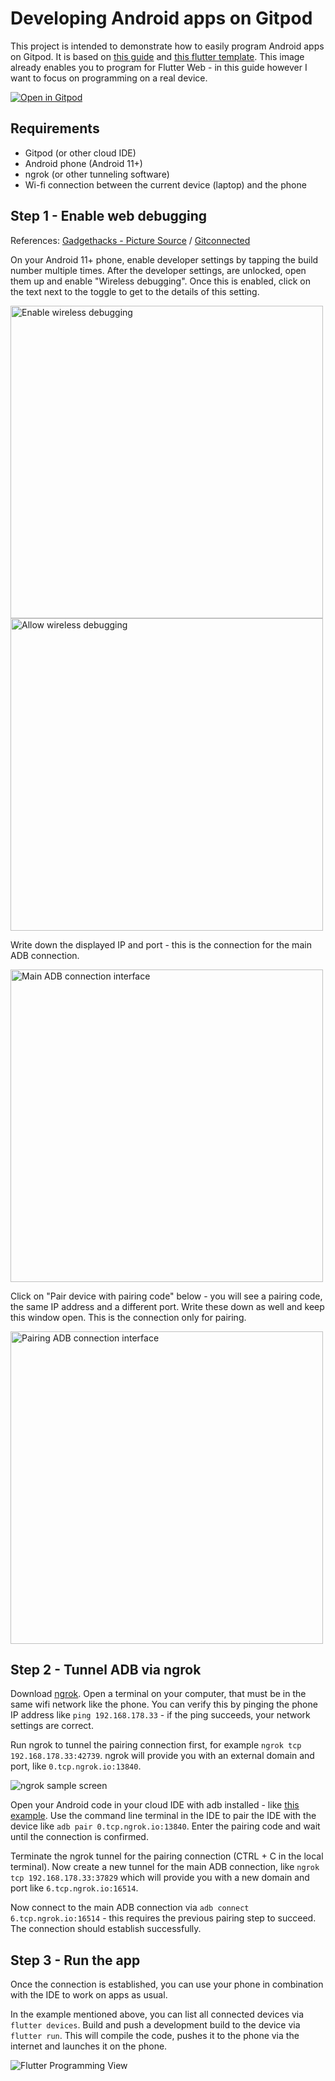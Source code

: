 # Developing Android apps on Gitpod
This project is intended to demonstrate how to easily program Android apps on Gitpod. It is based on [this guide](https://sometechy.website/dev/adb-over-any-network-without-port-forwarding-even-over-mobile-3g-4g-lte.html) and [this flutter template](https://github.com/gitpod-io/flutter-example). This image already enables you to program for Flutter Web - in this guide however I want to focus on programming on a real device.

[![Open in Gitpod](https://gitpod.io/button/open-in-gitpod.svg)](https://gitpod.io/#https://github.com/JamesCullum/flutter-adb-template)

## Requirements

 - Gitpod (or other cloud IDE)
 - Android phone (Android 11+)
 - ngrok (or other tunneling software)
 - Wi-fi connection between the current device (laptop) and the phone

## Step 1 - Enable web debugging
References: [Gadgethacks - Picture Source](https://android.gadgethacks.com/how-to/set-up-wireless-debugging-android-11-send-adb-commands-without-usb-cable-0302898/) / [Gitconnected](https://levelup.gitconnected.com/wireless-debugging-in-android-11-7169d2596a81)

On your Android 11+ phone, enable developer settings by tapping the build number multiple times. After the developer settings, are unlocked, open them up and enable "Wireless debugging". Once this is enabled, click on the text next to the toggle to get to the details of this setting. 

<img src="https://user-images.githubusercontent.com/5477111/142421296-28dd7898-96b5-44ca-a9b5-760fada840a1.jpg" alt="Enable wireless debugging" height="500"> <img src="https://user-images.githubusercontent.com/5477111/142421408-95d5d969-48c2-4208-aeb2-48521160bfc9.jpg" alt="Allow wireless debugging" height="500">

Write down the displayed IP and port - this is the connection for the main ADB connection.

<img src="https://user-images.githubusercontent.com/5477111/142421532-20a6af27-0d10-400c-95f1-b2e3ff255e51.jpg" alt="Main ADB connection interface" height="500">

Click on "Pair device with pairing code" below - you will see a pairing code, the same IP address and a different port. Write these down as well and keep this window open. This is the connection only for pairing.

<img src="https://user-images.githubusercontent.com/5477111/142421657-0ec8d1e3-b35b-435b-a8d8-6bc58b3b15a5.jpg" alt="Pairing ADB connection interface" height="500">

## Step 2 - Tunnel ADB via ngrok

Download [ngrok](https://ngrok.com/). Open a terminal on your computer, that must be in the same wifi network like the phone. You can verify this by pinging the phone IP address like `ping 192.168.178.33` - if the ping succeeds, your network settings are correct.

Run ngrok to tunnel the pairing connection first, for example 
`ngrok tcp 192.168.178.33:42739`. ngrok will provide you with an external domain and port, like `0.tcp.ngrok.io:13840`.

![ngrok sample screen](https://forums.triplea-game.org/assets/uploads/files/1589396698766-e9c19651-391d-4f53-8119-35340257a5f2-grafik.png)

Open your Android code in your cloud IDE with adb installed - like [this example](https://gitpod.io/#https://github.com/JamesCullum/flutter-adb-template). Use the command line terminal in the IDE to pair the IDE with the device like `adb pair 0.tcp.ngrok.io:13840`. Enter the pairing code and wait until the connection is confirmed.

Terminate the ngrok tunnel for the pairing connection (CTRL + C in the local terminal). Now create a new tunnel for the main ADB connection, like `ngrok tcp 192.168.178.33:37829` which will provide you with a new domain and port like `6.tcp.ngrok.io:16514`.

Now connect to the main ADB connection via `adb connect 6.tcp.ngrok.io:16514` - this requires the previous pairing step to succeed. The connection should establish successfully.

## Step 3 - Run the app
Once the connection is established, you can use your phone in combination with the IDE to work on apps as usual. 

In the example mentioned above, you can list all connected devices via `flutter devices`. Build and push a development build to the device via `flutter run`. This will compile the code, pushes it to the phone via the internet and launches it on the phone.

![Flutter Programming View](https://camo.githubusercontent.com/6f5049176dc412060d5887e80874388f13fa9d4a43b0d340be9b4ed3ae6f0757/68747470733a2f2f64617274636f64652e6f72672f696d616765732f6d61726b6574706c6163652f666c75747465725f686f745f72656c6f61642e676966)
